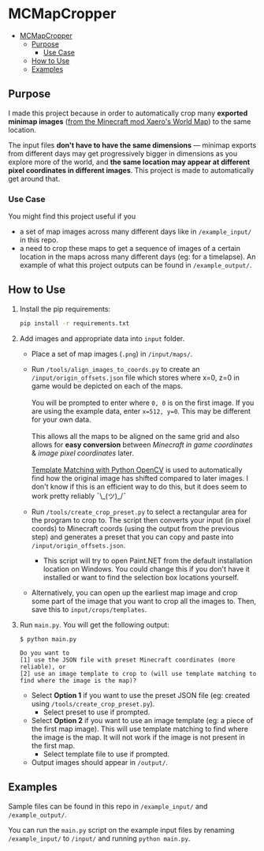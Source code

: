 # MCMapCropper


- [MCMapCropper](#mcmapcropper)
  - [Purpose](#purpose)
    - [Use Case](#use-case)
  - [How to Use](#how-to-use)
  - [Examples](#examples)


## Purpose
I made this project because in order to automatically crop many **exported minimap images** ([from the Minecraft mod Xaero's World Map](https://www.curseforge.com/minecraft/mc-mods/xaeros-world-map)) to the same location.

The input files **don't have to have the same dimensions** ― minimap exports from different days may get progressively bigger in dimensions as you explore more of the world, and **the same location may appear at different pixel coordinates in different images**. This project is made to automatically get around that.

### Use Case
You might find this project useful if you
- a set of map images across many different days like in `/example_input/` in this repo.
- a need to crop these maps to get a sequence of images of a certain location in the maps across many different days (eg: for a timelapse). An example of what this project outputs can be found in `/example_output/`.

## How to Use

1. Install the pip requirements:
   ```bash
   pip install -r requirements.txt
   ```
2. Add images and appropriate data into `input` folder.
   - Place a set of map images (`.png`) in `/input/maps/`.

   - Run `/tools/align_images_to_coords.py` to create an `/input/origin_offsets.json` file which stores where x=0, z=0 in game would be depicted on each of the maps.
   \
   \
   You will be prompted to enter where `0, 0` is on the first image. If you are using the example data, enter `x=512, y=0`. This may be different for your own data.
   \
   \
   This allows all the maps to be aligned on the same grid and also allows for **easy conversion** between *Minecraft in game coordinates* & *image pixel coordinates* later.
   \
   \
   [Template Matching with Python OpenCV](https://docs.opencv.org/5.x/d4/dc6/tutorial_py_template_matching.html) is used to automatically find how the original image has shifted compared to later images. I don't know if this is an efficient way to do this, but it does seem to work pretty reliably ¯\\\_(ツ)\_/¯

   - Run `/tools/create_crop_preset.py` to select a rectangular area for the program to crop to. The script then converts your input (in pixel coords) to Minecraft coords (using the output from the previous step) and generates a preset that you can copy and paste into `/input/origin_offsets.json`.
     - This script will try to open Paint.NET from the default installation location on Windows. You could change this if you don't have it installed or want to find the selection box locations yourself.
   
   - Alternatively, you can open up the earliest map image and crop some part of the image that you want to crop all the images to. Then, save this to `input/crops/templates`.
3. Run `main.py`. You will get the following output:
   ```console
   $ python main.py

   Do you want to
   [1] use the JSON file with preset Minecraft coordinates (more reliable), or
   [2] use an image template to crop to (will use template matching to find where the image is the map)?
   ```
   
   - Select **Option 1** if you want to use the preset JSON file (eg: created using `/tools/create_crop_preset.py`).
     - Select preset to use if prompted.
   - Select **Option 2** if you want to use an image template (eg: a piece of the first map image). This will use template matching to find where the image is the map. It will not work if the image is not present in the first map.
     - Select template file to use if prompted.
   - Output images should appear in `/output/`.

## Examples
Sample files can be found in this repo in `/example_input/` and `/example_output/`.

You can run the `main.py` script on the example input files by renaming `/example_input/` to `/input/` and running `python main.py`.